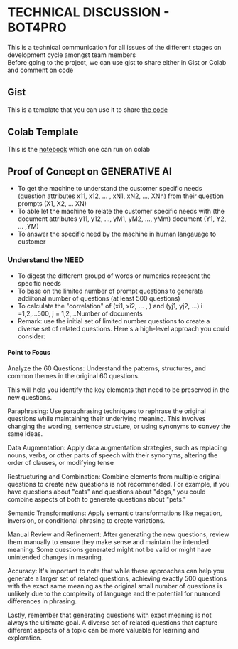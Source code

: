 # TECHNICAL DISCUSSION - BOT4PRO
This is a technical communication for all issues of the different stages on development cycle amongst team members  
Before going to the project, we can use gist to share either in Gist or Colab and comment on code

## Gist
This is a template that you can use it to share [the code](https://gist.github.com/AIBIZAPP/90126e343741c4ab4dfbc78f0494e7fc)  

## Colab Template
This is the [notebook](https://github.com/AIBIZAPP/BOT4PRO/blob/main/Templatenotebook.ipynb) which one can run on colab

## Proof of Concept on GENERATIVE AI
* To get the machine to understand the customer specific needs (question attributes x11, x12, ... , xN1, xN2, ..., XNn) from their question prompts (X1, X2, ... XN)
* To able let the machine to relate the customer specific needs with (the document attributes y11, y12, ..., yM1, yM2, ..., yMm) document (Y1, Y2, ... ,YM)
* To answer the specific need by the machine in human langauage to customer 

### Understand the NEED
* To digest the different groupd of words or numerics represent the specific needs
* To base on the limited number of prompt questions to generata addiitonal number of questions (at least 500 questions)
* To calculate the "correlation" of (xi1, xi2, ... , ) and (yj1, yj2, ...) i =1,2,...500, j = 1,2,...Number of documents
* Remark: use the initial set of limited number questions to create a diverse set of related questions. Here's a high-level approach you could consider:

####  Point to Focus
Analyze the 60 Questions: Understand the patterns, structures, and common themes in the original 60 questions. 

This will help you identify the key elements that need to be preserved in the new questions.

Paraphrasing: Use paraphrasing techniques to rephrase the original questions while maintaining their underlying meaning. This involves changing the wording, sentence structure, or using synonyms to convey the same ideas.

Data Augmentation: Apply data augmentation strategies, such as replacing nouns, verbs, or other parts of speech with their synonyms, altering the order of clauses, or modifying tense

Restructuring and Combination: Combine elements from multiple original questions to create new questions is not recommended. For example, if you have questions about "cats" and questions about "dogs," you could combine aspects of both to generate questions about "pets."

Semantic Transformations: Apply semantic transformations like negation, inversion, or conditional phrasing to create variations.

Manual Review and Refinement: After generating the new questions, review them manually to ensure they make sense and maintain the intended meaning. Some questions generated might not be valid or might have unintended changes in meaning.

Accuracy: It's important to note that while these approaches can help you generate a larger set of related questions, achieving exactly 500 questions with the exact same meaning as the original small number of questions is unlikely due to the complexity of language and the potential for nuanced differences in phrasing.

Lastly, remember that generating questions with exact meaning is not always the ultimate goal. A diverse set of related questions that capture different aspects of a topic can be more valuable for learning and exploration.
